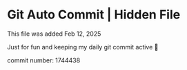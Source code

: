 # Git Auto Commit | Hidden File

This file was added Feb 12, 2025

Just for fun and keeping my daily git commit active 🤪

commit number: 1744438
